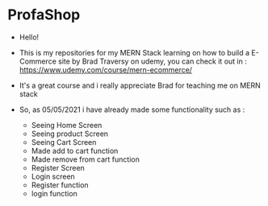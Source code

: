 # ProfaShop
* Hello!
* This is my repositories for my MERN Stack learning on how to build a E-Commerce site by Brad Traversy on udemy, you can check it out in : https://www.udemy.com/course/mern-ecommerce/
* It's a great course and i really appreciate Brad for teaching me on MERN stack

* So, as 05/05/2021 i have already made some functionality such as : 
  * Seeing Home Screen
  * Seeing product Screen
  * Seeing Cart Screen
  * Made add to cart function
  * Made remove from cart function
  * Register Screen
  * Login screen
  * Register function
  * login function

